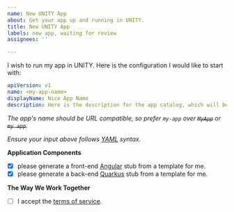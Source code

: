 ```yaml
---
name: New UNITY App
about: Get your app up and running in UNITY.
title: New UNITY App
labels: new app, waiting for review
assignees: ''

---
```


I wish to run my app in UNITY. Here is the configuration I would like to start with:

```yaml
apiVersion: v1
name: <my-app-name>
displayName: Nice App Name
description: Here is the description for the app catalog, which will be displayed there. If you don't provide one, the one from Connect IT will be taken.
```

*The app's name should be URL compatible, so prefer `my-app` over ~~`MyApp`~~ or ~~`my app`~~.*

*Ensure your input above follows [YAML](https://yaml.org) syntax.*

**Application Components**

 * [x] please generate a front-end [Angular](https://angular.io) stub from a template for me.
 * [x] please generate a back-end [Quarkus](https://quarkus.io) stub from a template for me.

**The Way We Work Together**

 * [ ] I accept the [terms of service](https://pages.atc-github.azure.cloud.bmw/UNITY/unity/Terms-of-Service.html).
